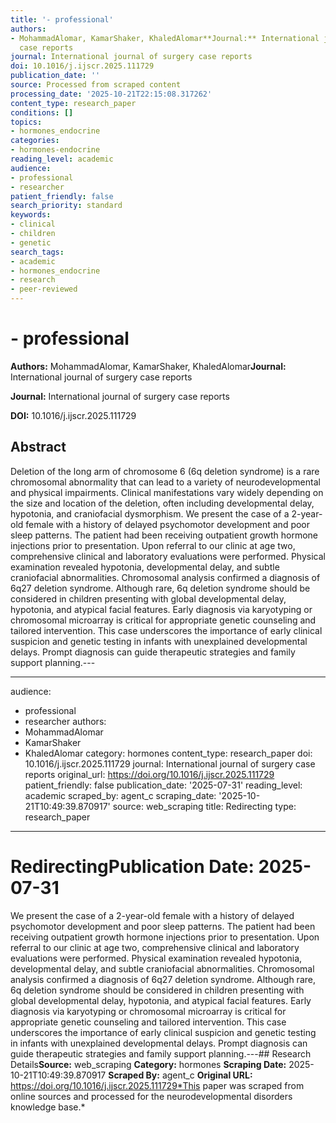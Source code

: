 ```yaml
---
title: '- professional'
authors:
- MohammadAlomar, KamarShaker, KhaledAlomar**Journal:** International journal of surgery
  case reports
journal: International journal of surgery case reports
doi: 10.1016/j.ijscr.2025.111729
publication_date: ''
source: Processed from scraped content
processing_date: '2025-10-21T22:15:08.317262'
content_type: research_paper
conditions: []
topics:
- hormones_endocrine
categories:
- hormones-endocrine
reading_level: academic
audience:
- professional
- researcher
patient_friendly: false
search_priority: standard
keywords:
- clinical
- children
- genetic
search_tags:
- academic
- hormones_endocrine
- research
- peer-reviewed
---
```


# - professional

**Authors:** MohammadAlomar, KamarShaker, KhaledAlomar**Journal:** International journal of surgery case reports

**Journal:** International journal of surgery case reports

**DOI:** 10.1016/j.ijscr.2025.111729

## Abstract

Deletion of the long arm of chromosome 6 (6q deletion syndrome) is a rare chromosomal abnormality that can lead to a variety of neurodevelopmental and physical impairments. Clinical manifestations vary widely depending on the size and location of the deletion, often including developmental delay, hypotonia, and craniofacial dysmorphism.
We present the case of a 2-year-old female with a history of delayed psychomotor development and poor sleep patterns. The patient had been receiving outpatient growth hormone injections prior to presentation. Upon referral to our clinic at age two, comprehensive clinical and laboratory evaluations were performed. Physical examination revealed hypotonia, developmental delay, and subtle craniofacial abnormalities. Chromosomal analysis confirmed a diagnosis of 6q27 deletion syndrome.
Although rare, 6q deletion syndrome should be considered in children presenting with global developmental delay, hypotonia, and atypical facial features. Early diagnosis via karyotyping or chromosomal microarray is critical for appropriate genetic counseling and tailored intervention.
This case underscores the importance of early clinical suspicion and genetic testing in infants with unexplained developmental delays. Prompt diagnosis can guide therapeutic strategies and family support planning.---

---
audience:
- professional
- researcher
authors:
- MohammadAlomar
- KamarShaker
- KhaledAlomar
category: hormones
content_type: research_paper
doi: 10.1016/j.ijscr.2025.111729
journal: International journal of surgery case reports
original_url: https://doi.org/10.1016/j.ijscr.2025.111729
patient_friendly: false
publication_date: '2025-07-31'
reading_level: academic
scraped_by: agent_c
scraping_date: '2025-10-21T10:49:39.870917'
source: web_scraping
title: Redirecting
type: research_paper
---
# Redirecting**Publication Date:** 2025-07-31
We present the case of a 2-year-old female with a history of delayed psychomotor development and poor sleep patterns. The patient had been receiving outpatient growth hormone injections prior to presentation. Upon referral to our clinic at age two, comprehensive clinical and laboratory evaluations were performed. Physical examination revealed hypotonia, developmental delay, and subtle craniofacial abnormalities. Chromosomal analysis confirmed a diagnosis of 6q27 deletion syndrome.
Although rare, 6q deletion syndrome should be considered in children presenting with global developmental delay, hypotonia, and atypical facial features. Early diagnosis via karyotyping or chromosomal microarray is critical for appropriate genetic counseling and tailored intervention.
This case underscores the importance of early clinical suspicion and genetic testing in infants with unexplained developmental delays. Prompt diagnosis can guide therapeutic strategies and family support planning.---## Research Details**Source:** web_scraping
**Category:** hormones
**Scraping Date:** 2025-10-21T10:49:39.870917
**Scraped By:** agent_c
**Original URL:** https://doi.org/10.1016/j.ijscr.2025.111729*This paper was scraped from online sources and processed for the neurodevelopmental disorders knowledge base.*